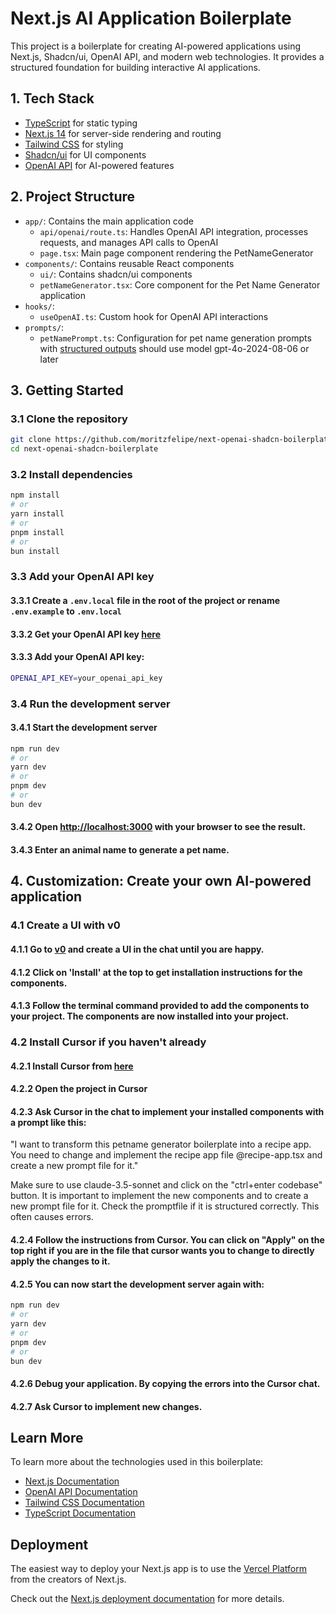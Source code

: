# Next.js AI Application Boilerplate

This project is a boilerplate for creating AI-powered applications using Next.js, Shadcn/ui, OpenAI API, and modern web technologies. It provides a structured foundation for building interactive AI applications.

## 1. Tech Stack
- [TypeScript](https://www.typescriptlang.org/) for static typing
- [Next.js 14](https://nextjs.org/) for server-side rendering and routing
- [Tailwind CSS](https://tailwindcss.com/) for styling
- [Shadcn/ui](https://ui.shadcn.com/) for UI components
- [OpenAI API](https://platform.openai.com/docs/api-reference) for AI-powered features

## 2. Project Structure

- `app/`: Contains the main application code
  - `api/openai/route.ts`: Handles OpenAI API integration, processes requests, and manages API calls to OpenAI
  - `page.tsx`: Main page component rendering the PetNameGenerator
- `components/`: Contains reusable React components
  - `ui/`: Contains shadcn/ui components
  - `petNameGenerator.tsx`: Core component for the Pet Name Generator application
- `hooks/`: 
  - `useOpenAI.ts`: Custom hook for OpenAI API interactions
- `prompts/`: 
  - `petNamePrompt.ts`: Configuration for pet name generation prompts with [structured outputs](https://platform.openai.com/docs/guides/structured-outputs) should use model gpt-4o-2024-08-06 or later

## 3. Getting Started

### 3.1 Clone the repository

```bash
git clone https://github.com/moritzfelipe/next-openai-shadcn-boilerplate.git
cd next-openai-shadcn-boilerplate
```

### 3.2 Install dependencies

```bash
npm install
# or
yarn install
# or
pnpm install
# or
bun install
```

### 3.3 Add your OpenAI API key

#### 3.3.1 Create a `.env.local` file in the root of the project or rename `.env.example` to `.env.local`
#### 3.3.2 Get your OpenAI API key [here](https://platform.openai.com/api-keys)
#### 3.3.3 Add your OpenAI API key:

```bash
OPENAI_API_KEY=your_openai_api_key
```

### 3.4 Run the development server

#### 3.4.1 Start the development server
```bash
npm run dev
# or
yarn dev
# or
pnpm dev
# or
bun dev
```

#### 3.4.2 Open [http://localhost:3000](http://localhost:3000) with your browser to see the result.
#### 3.4.3 Enter an animal name to generate a pet name.

## 4. Customization: Create your own AI-powered application

### 4.1 Create a UI with v0

#### 4.1.1 Go to [v0](https://v0.dev/chat) and create a UI in the chat until you are happy.
#### 4.1.2 Click on 'Install' at the top to get installation instructions for the components.
#### 4.1.3 Follow the terminal command provided to add the components to your project. The components are now installed into your project.

### 4.2 Install Cursor if you haven't already
#### 4.2.1 Install Cursor from [here](https://cursor.sh/)
#### 4.2.2 Open the project in Cursor
#### 4.2.3 Ask Cursor in the chat to implement your installed components with a prompt like this:
"I want to transform this petname generator boilerplate into a recipe app. You need to change and implement the recipe app file @recipe-app.tsx and create a new prompt file for it."

Make sure to use claude-3.5-sonnet and click on the "ctrl+enter codebase" button.
It is important to implement the new components and to create a new prompt file for it. Check the promptfile if it is structured correctly. This often causes errors.

#### 4.2.4 Follow the instructions from Cursor. You can click on "Apply" on the top right if you are in the file that cursor wants you to change to directly apply the changes to it.

#### 4.2.5 You can now start the development server again with:
```bash
npm run dev
# or
yarn dev
# or
pnpm dev
# or
bun dev
```

#### 4.2.6 Debug your application. By copying the errors into the Cursor chat.
#### 4.2.7 Ask Cursor to implement new changes.


## Learn More

To learn more about the technologies used in this boilerplate:

- [Next.js Documentation](https://nextjs.org/docs)
- [OpenAI API Documentation](https://platform.openai.com/docs)
- [Tailwind CSS Documentation](https://tailwindcss.com/docs)
- [TypeScript Documentation](https://www.typescriptlang.org/docs/)

## Deployment

The easiest way to deploy your Next.js app is to use the [Vercel Platform](https://vercel.com/new?utm_medium=default-template&filter=next.js&utm_source=create-next-app&utm_campaign=create-next-app-readme) from the creators of Next.js.

Check out the [Next.js deployment documentation](https://nextjs.org/docs/deployment) for more details.
